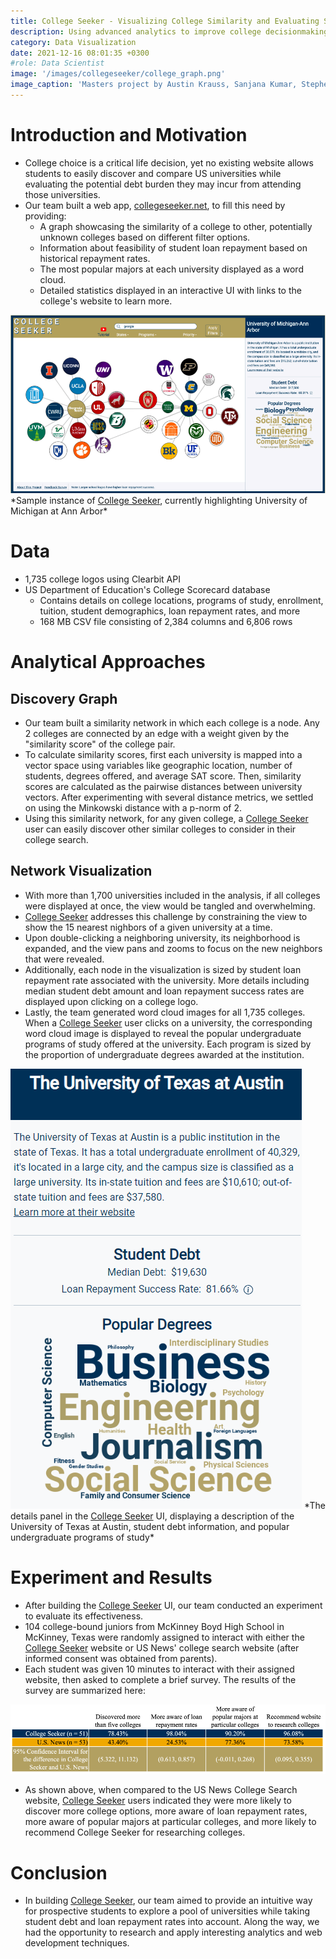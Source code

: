 ```yaml
---
title: College Seeker - Visualizing College Similarity and Evaluating Student Debt
description: Using advanced analytics to improve college decisionmaking
category: Data Visualization
date: 2021-12-16 08:01:35 +0300
#role: Data Scientist
image: '/images/collegeseeker/college_graph.png'
image_caption: 'Masters project by Austin Krauss, Sanjana Kumar, Stephen Mullaly, Dan Schauder, and Matt Schlosser'
---
```


# Introduction and Motivation

* College choice is a critical life decision, yet no existing website allows students to easily discover and compare US universities while evaluating the potential debt burden they may incur from attending those universities.
* Our team built a web app, [collegeseeker.net](https://collegeseeker.net/), to fill this need by providing:
	* A graph showcasing the similarity of a college to other, potentially unknown colleges based on different filter options.
	* Information about feasibility of student loan repayment based on historical repayment rates.
	* The most popular majors at each university displayed as a word cloud.
    * Detailed statistics displayed in an interactive UI with links to the college's website to learn more.

<img src="/images/collegeseeker/college_seeker_example.png" alt="Example College Seeker Session" />
*Sample instance of <a href="https://collegeseeker.net/" target="_blank">College Seeker</a>, currently highlighting University of Michigan at Ann Arbor*

# Data

* 1,735 college logos using Clearbit API
* US Department of Education's College Scorecard database
    * Contains details on college locations, programs of study, enrollment, tuition, student demographics, loan repayment rates, and more
    * 168 MB CSV file consisting of 2,384 columns and 6,806 rows

# Analytical Approaches

## Discovery Graph

* Our team built a similarity network in which each college is a node. Any 2 colleges are connected by an edge with a weight given by the "similarity score" of the college pair.
* To calculate similarity scores, first each university is mapped into a vector space using variables like geographic location, number of students, degrees offered, and average SAT score. Then, similarity scores are calculated as the pairwise distances between university vectors. After experimenting with several distance metrics, we settled on using the Minkowski distance with a p-norm of 2.
* Using this similarity network, for any given college, a <a href="https://collegeseeker.net/" target="_blank">College Seeker</a> user can easily discover other similar colleges to consider in their college search.

## Network Visualization

* With more than 1,700 universities included in the analysis, if all colleges were displayed at once, the view would be tangled and overwhelming.
* <a href="https://collegeseeker.net/" target="_blank">College Seeker</a> addresses this challenge by constraining the view to show the 15 nearest nighbors of a given university at a time.
* Upon double-clicking a neighboring university, its neighborhood is expanded, and the view pans and zooms to focus on the new neighbors that were revealed.
* Additionally, each node in the visualization is sized by student loan repayment rate associated with the university. More details including median student debt amount and loan repayment success rates are displayed upon clicking on a college logo.
* Lastly, the team generated word cloud images for all 1,735 colleges. When a <a href="https://collegeseeker.net/" target="_blank">College Seeker</a> user clicks on a university, the corresponding word cloud image is displayed to reveal the popular undergraduate programs of study offered at the university. Each program is sized by the proportion of undergraduate degrees awarded at the institution.

<img src="/images/collegeseeker/college_seeker_details_panel.png" alt="Example College Seeker Details Panel" />
*The details panel in the <a href="https://collegeseeker.net/" target="_blank">College Seeker</a> UI, displaying a description of the University of Texas at Austin, student debt information, and popular undergraduate programs of study*

# Experiment and Results

* After building the <a href="https://collegeseeker.net/" target="_blank">College Seeker</a> UI, our team conducted an experiment to evaluate its effectiveness.
* 104 college-bound juniors from McKinney Boyd High School in McKinney, Texas were randomly assigned to interact with either the <a href="https://collegeseeker.net/" target="_blank">College Seeker</a> website  or US News' college search website (after informed consent was obtained from parents).
* Each student was given 10 minutes to interact with their assigned website, then asked to complete a brief survey. The results of the survey are summarized here:

<img src="/images/collegeseeker/experiment_results.png" alt="College Seeker Experiment Results" />

* As shown above, when compared to the US News College Search website, <a href="https://collegeseeker.net/" target="_blank">College Seeker</a> users indicated they were more likely to discover more college options, more aware of loan repayment rates, more aware of popular majors at particular colleges, and more likely to recommend College Seeker for researching colleges.

# Conclusion

* In building <a href="https://collegeseeker.net/" target="_blank">College Seeker</a>, our team aimed to provide an intuitive way for prospective students to explore a pool of universities while taking student debt and loan repayment rates into account. Along the way, we had the opportunity to research and apply interesting analytics and web development techniques.